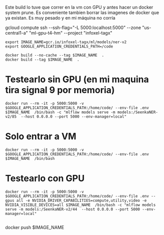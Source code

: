 Este build lo tuve que correr en la vm con GPU y antes hacer un docker system prune. Es conveniente tambien borrar las imagenes de docker que ya existan. 
Es muy pesado y en mi máquina no corría

gcloud compute ssh --ssh-flag="-L 5000:localhost:5000" --zone "us-central1-a" "ml-gpu-t4-hm" --project "infoxel-tagx"

```
export IMAGE_NAME=gcr.io/infoxel-tagx/ml/models/ner-v2
export GOOGLE_APPLICATION_CREDENTIALS_PATH=/code
```

```
docker build --no-cache --tag $IMAGE_NAME  .
docker build --tag $IMAGE_NAME  .
```
# Testearlo sin GPU (en mi maquina tira signal 9 por memoria)
```
docker run --rm -it -p 5000:5000 -v $GOOGLE_APPLICATION_CREDENTIALS_PATH:/home/code/ --env-file .env $IMAGE_NAME  /bin/bash -c "mlflow models serve -m models:/SeenkaNER-v2/85  --host 0.0.0.0 --port 5000 --env-manager=local"
```
# Solo entrar a VM
```
docker run --rm -it -p 5000:5000 -v $GOOGLE_APPLICATION_CREDENTIALS_PATH:/home/code/ --env-file .env $IMAGE_NAME  /bin/bash
```

# Testearlo con GPU
```
docker run --rm -it -p 5000:5000 -v $GOOGLE_APPLICATION_CREDENTIALS_PATH:/home/code/ --env-file .env --gpus all -e NVIDIA_DRIVER_CAPABILITIES=compute,utility,video -e NVIDIA_VISIBLE_DEVICES=all $IMAGE_NAME  /bin/bash -c "mlflow models serve -m models:/SeenkaNER-v2/44  --host 0.0.0.0 --port 5000 --env-manager=local"


```
docker push $IMAGE_NAME
```
